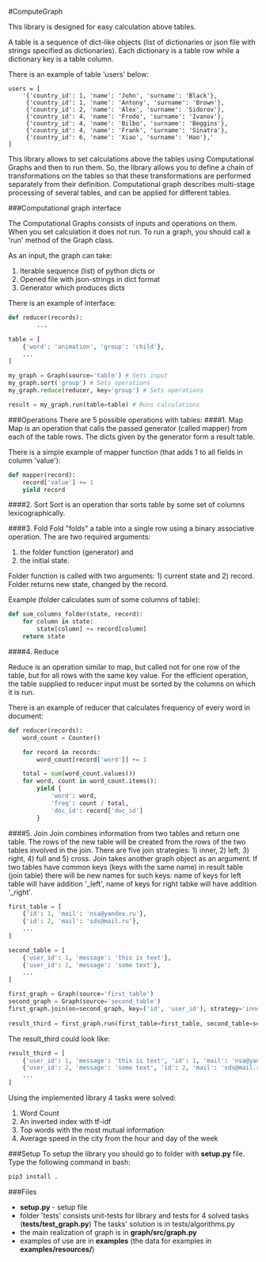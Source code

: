 #ComputeGraph

This library is designed for easy calculation above tables.

A table is a sequence of dict-like objects (list of dictionaries or json file with strings specified as dictionaries).
Each dictionary is a table row while a dictionary key is a table column.

There is an example of table 'users' below:
```(Python)
users = [
    '{'country_id': 1, 'name': 'John', 'surname': 'Black'},
     {'country_id': 1, 'name': 'Antony', 'surname': 'Brown'},
     {'country_id': 2, 'name': 'Alex', 'surname': 'Sidorov'},
     {'country_id': 4, 'name': 'Frodo', 'surname': 'Ivanov'},
     {'country_id': 4, 'name': 'Bilbo', 'surname': 'Beggins'},
     {'country_id': 4, 'name': 'Frank', 'surname': 'Sinatra'},
     {'country_id': 6, 'name': 'Xiao', 'surname': 'Hao'},'
]
```

This library allows to set calculations above the tables using Computational Graphs and then to run them. 
So, the library allows you to define a chain of transformations on the tables so that these transformations
are performed separately from their definition.
Computational graph describes multi-stage processing of several tables, and can be applied for different tables.

###Computational graph interface

The Computational Graphs consists of inputs and operations on them.
When you set calculation it does not run. To run a graph, you should call a 'run' method of the Graph class.

As an input, the graph can take:
1) Iterable sequence (list) of python dicts or
2) Opened file with json-strings in dict format
3) Generator which produces dicts

There is an example of interface:

```python
def reducer(records):
        ...

table = [
    {'word': 'animation', 'group': 'child'},
    ...
]

my_graph = Graph(source='table') # Sets input
my_graph.sort('group') # Sets operations
my_graph.reduce(reducer, key='group') # Sets operations

result = my_graph.run(table=table) # Runs calculations
```

###Operations
There are 5 possible operations with tables:
####1. Map
Map is an operation that calls the passed generator (called mapper) from each of the table rows.
The dicts given by the generator form a result table. 

There is a simple example of mapper function (that adds 1 to all fields in column 'value'):

```python
def mapper(record):
    record['value'] += 1
    yield record
```

####2. Sort
Sort is an operation thar sorts table by some set of columns lexicographically.

####3. Fold
Fold "folds" a table into a single row using a binary associative operation.
The are two required arguments:
1) the folder function (generator) and
2) the initial state.

Folder function is called with two arguments: 1) current state and 2) record. Folder
returns new state, changed by the record.

Example (folder calculates sum of some columns of table):
```python
def sum_columns_folder(state, record):
    for column in state:
        state[column] += record[column]
    return state
```

####4. Reduce

Reduce is an operation similar to map, but called not for one row of the table, but for all rows with the same key value.
For the efficient operation, the table supplied to reducer input must be sorted by the columns on which it is run.

There is an example of reducer that calculates frequency of every word in document:
```python
def reducer(records):
    word_count = Counter()

    for record in records:
        word_count[record['word']] += 1

    total = sum(word_count.values())
    for word, count in word_count.items():
        yield {
            'word': word,
            'freq': count / total,
            'doc_id': record['doc_id']
        }
```

####5. Join
Join combines information from two tables and return one table.
The rows of the new table will be created from the rows of the two tables involved in the join.
There are five join strategies: 1) inner, 2) left, 3) right, 4) full and 5) cross.
Join takes another graph object as an argument.
If two tables have common keys (keys with the same name) in result table (join table) there will be new names for such keys:
name of keys for left table will have addition '_left', name of keys for right tabke will have addition '_right'.
```python
first_table = [
    {'id': 1, 'mail': 'nsa@yandex.ru'},
    {'id': 2, 'mail': 'sds@mail.ru'},
    ...
]

second_table = [
    {'user_id': 1, 'message': 'this is text'},
    {'user_id': 2, 'message': 'some text'},
    ...
]

first_graph = Graph(source='first_table')
second_graph = Graph(source='second_table')
first_graph.join(on=second_graph, key=('id', 'user_id'), strategy='inner')
    
result_third = first_graph.run(first_table=first_table, second_table=second_table)
```

The result_third could look like:
```python
result_third = [
    {'user_id': 1, 'message': 'this is text', 'id': 1, 'mail': 'nsa@yandex.ru'},
    {'user_id': 2, 'message': 'some text', 'id': 2, 'mail': 'sds@mail.ru'},
    ...
]
```

Using the implemented library 4 tasks were solved:
1) Word Count
2) An inverted index with tf-idf
3) Top words with the most mutual information
4) Average speed in the city from the hour and day of the week

###Setup
To setup the library you should go to folder with **setup.py** file.
Type the following command in bash:
```bash
pip3 install .
```

###Files
- **setup.py** - setup file
- folder 'tests' consists unit-tests for library and tests for 4 solved tasks (**tests/test_graph.py**)
The tasks' solution is in tests/algorithms.py
- the main realization of graph is in **graph/src/graph.py**
- examples of use are in **examples** (the data for examples in **examples/resources/**)




